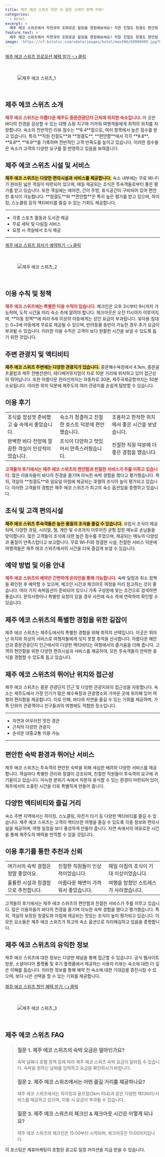 ```yaml
---
title: 제주 에코 스위츠 자연 속 힐링 스테이 완벽 리뷰!
categories:
  - Hotel
excerpt: >
  제주 에코 스위츠에서 자연과의 조화로운 힐링을 경험해보세요! 직원 친절도 청결도 편안함 모두 만족스러운 숙소에서 바다와 숲의 경치를 즐기며 특별한 조식을 맛볼 수 있습니다. 지금 바로 예약하세요!
feature_text: >
  제주 에코 스위츠에서 자연과의 조화로운 힐링을 경험해보세요! 직원 친절도 청결도 편안함 모두 만족스러운 숙소에서 바다와 숲의 경치를 즐기며 특별한 조식을 맛볼 수 있습니다. 지금 바로 예약하세요!
image: 'https://cf.bstatic.com/xdata/images/hotel/max500/60908989.jpg?k=a2f4adf076814695a91cc4837c541fb53551fc9df0d9315a241b1d26a1f4544f&o=&hp=1'
---
```


<p><a class="modoo-button" href="https://tinyurl.com/2566c5t5" rel="nofollow noopener">제주 에코 스위츠 프로모션 혜택 받기 👈 클릭</a></p><br/>
<figure class="image"><img alt="제주 에코 스위츠_1" src="https://cf.bstatic.com/xdata/images/hotel/max1024x768/60910411.jpg?k=2be7f7cdd8bc3170135b7e8a90f0c57dd7036bf5a45186a2162aba51e76e3f27&amp;o=&amp;hp=1"/></figure><br/>

<h2 id="제주에코스위츠소개">제주 에코 스위츠 소개</h2>
<p><b><span style="color: #ee2323;">제주 에코 스위츠는 아름다운 제주도 중문관광단지 근처에 위치한 숙소입니다.</span></b> 이 곳은 바다의 전경을 감상할 수 있는 대형 쇼핑 지구와 가까워 여행객들에게 최적의 위치를 자랑합니다. 숙소의 전반적인 리뷰 점수는 **8.4**점으로, 여러 항목에서 높은 점수를 받고 있습니다. 특히 **직원 친절도**와 **청결도**, **편안함**에서 각각 **8.8**, **8.8**, **8.9**를 기록하며 전반적인 고객 만족도를 높이고 있습니다. 이러한 점수들은 숙소가 고객의 다양한 요구를 잘 반영하고 있음을 보여줍니다.</p>
<h2 id="제주에코스위츠시설">제주 에코 스위츠 시설 및 서비스</h2>
<p><b><span style="background-color: #ffe066;">제주 에코 스위츠는 다양한 편의시설과 서비스를 제공합니다.</span></b> 숙소 내부에는 무료 Wi-Fi가 완비된 넓은 객실이 마련되어 있으며, 매일 제공되는 조식은 투숙객들로부터 좋은 평가를 받고 있습니다. 또한 객실에는 에어컨, 간이 주방, 휴식공간이 구비되어 있어 편안한 휴식이 가능합니다. **청결도**와 **편안함**은 특히 높은 평가를 받고 있으며, 하이킹, 스노클링 등의 액티비티를 즐길 수 있는 기회도 제공합니다.</p>
<hr/>
<ul>
<li>각종 스포츠 활동과 도서관 제공</li>
<li>무료 세탁 및 다림질 서비스</li>
<li>요청 시 객실에서 조식 제공</li>
</ul>
<hr/>
<p><a class="modoo-button" href="https://tinyurl.com/2566c5t5" rel="nofollow noopener">제주 에코 스위츠 최저가 예약하기 👈 클릭</a></p><br/>
<figure class="image"><img alt="제주 에코 스위츠_2" src="https://cf.bstatic.com/xdata/images/hotel/max500/60908989.jpg?k=a2f4adf076814695a91cc4837c541fb53551fc9df0d9315a241b1d26a1f4544f&amp;o=&amp;hp=1"/></figure><br/>
<h2 id="이용수칙및정책">이용 수칙 및 정책</h2>
<p><b><span style="color: #ee2323;">제주 에코 스위츠에는 특별한 이용 수칙이 있습니다.</span></b> 체크인은 오후 3시부터 9시까지 가능하며, 도착 시간을 미리 숙소 측에 알려야 합니다. 체크아웃은 오전 11시까지 이루어지며, **아동 정책**에 따라 6세 이상의 아동에게는 성인 요금이 부과됩니다. 유아용 침대는 0~3세 아동에게 무료로 제공될 수 있으며, 반려동물 동반이 가능한 경우 추가 요금이 부과될 수 있습니다. 이러한 이용 수칙은 고객이 보다 원활한 시간을 보낼 수 있도록 돕기 위한 것입니다.</p>
<h2 id="제주관광지및액티비티">주변 관광지 및 액티비티</h2>
<p><b><span style="background-color: #ffe066;">제주 에코 스위츠 주변에는 다양한 관광지가 있습니다.</span></b> 중문해수욕장에서 4.1km, 중문골프클럽과 제주 컨벤션센터, 테디베어뮤지엄이 차로 10분 거리에 위치하고 있어 접근성이 뛰어납니다. 또한 아름다운 한라산까지는 자동차로 30분, 제주국제공항까지는 50분 소요됩니다. 이러한 위치 덕분에 제주도의 여러 관광지를 손쉽게 탐방할 수 있습니다.</p>
<h2 id="고객이용후기">이용 후기</h2>
<table>
<tr>
<td>조식을 정성껏 준비했고 숲 속에서 좋았습니다.</td>
<td>숙소가 청결하고 친절한 호스트 덕분에 편안했습니다.</td>
<td>조용하고 한적한 위치에서 좋은 시간을 보냈습니다.</td>
</tr>
<tr>
<td>완벽한 바다 전망에 깔끔한 객실이 인상적이었습니다.</td>
<td>조식이 다양하고 맛있어서 만족스러웠습니다.</td>
<td>친절한 직원 덕분에 더 좋은 경험을 했습니다.</td>
</tr>
</table>
<p><b><span style="color: #ee2323;">고객들의 후기에서는 제주 에코 스위츠의 편안함과 친절한 서비스가 주를 이루고 있습니다.</span></b> 많은 이용자들이 바다의 전경을 즐기며 아늑한 숙박 경험을 했다고 평가했습니다. 특히, 객실의 **청결도**와 일요일 아침에 제공되는 호텔의 조식이 높이 평가되고 있습니다. 이러한 고객들의 경험은 제주 에코 스위츠가 최고의 숙소 옵션임을 증명하고 있습니다.</p>
<h2 id="조식및고객편의시설">조식 및 고객 편의시설</h2>
<p><b><span style="background-color: #ffe066;">제주 에코 스위츠 투숙객들은 높은 품질의 조식을 즐길 수 있습니다.</span></b> 유럽식 조식이 제공되며, 다양한 과일, 시리얼, 잼, 계란 및 수프까지 이루어진 균형 잡힌 메뉴로 손님들을 맞이합니다. 많은 고객들이 조식에 대한 높은 점수를 주었으며, 제공되는 메뉴의 다양성과 품질이 만족스럽다고 보고합니다. 무료 Wi-Fi와 청결한 시설, 친절한 서비스 덕분에 여행객들은 제주 에코 스위츠에서의 시간을 더욱 즐겁게 보낼 수 있습니다.</p>
<h2 id="예약방법및이용안내">예약 방법 및 이용 안내</h2>
<p><b><span style="color: #ee2323;">제주 에코 스위츠의 예약은 간편하게 온라인을 통해 가능합니다.</span></b> 숙박 일정과 취소 정책을 확인한 후 예약할 수 있으며, 체크인 시간과 체크아웃 여정을 미리 참고하는 것이 좋습니다. 여러 가지 숙박옵션이 준비되어 있으니 가족 구성원에 맞는 조건으로 검색하면 좋습니다. 문의사항이나 특별한 요청이 있을 경우 사전에 숙소 측에 연락하여 확인할 수 있습니다.</p>
<h2 id="목차_1">제주 에코 스위츠의 특별한 경험을 위한 길잡이</h2>
<p>제주 에코 스위츠는 제주도에서의 특별한 경험을 위해 최적의 선택입니다. 이곳은 뛰어난 위치와 최상의 서비스로 여행자들에게 잊지 못할 추억을 선사합니다. 아름다운 해안선과 중문관광단지 인근에서의 다양한 액티비티는 여행에서의 즐거움을 더해 줍니다. 고객의 편안함을 위한 다양한 편의시설과 서비스를 제공하여, 모든 투숙객들이 안락한 휴식을 경험할 수 있도록 돕고 있습니다.</p>
<h2 id="목차_2">제주 에코 스위츠의 뛰어난 위치와 접근성</h2>
<p>제주 에코 스위츠는 중문 관광단지 인근 및 다양한 관광지와의 접근성을 자랑합니다. 숙소는 제주도에서 가장 인기가 많은 해수욕장과 관광명소와 가까운 곳에 위치해 있어 여행의 편리함을 제공합니다. 이로 인해, 바다와 자연을 즐길 수 있는 기회를 제공하며, 가족 단위의 관광객이나 친구들과의 여행에도 적합한 장소입니다.</p>
<hr/>
<ul>
<li>자연과 어우러진 멋진 경관</li>
<li>근처의 다양한 관광지</li>
<li>손쉬운 대중교통 이용 가능</li>
</ul>
<hr/>
<h2 id="목차_3">편안한 숙박 환경과 뛰어난 서비스</h2>
<p>제주 에코 스위츠는 투숙객의 편안한 숙박을 위해 세심한 배려와 다양한 서비스를 제공합니다. 객실마다 특별한 관리와 청결이 강조되며, 친절한 직원들이 투숙객의 요구에 귀 기울이고 있습니다. 아늑한 분위기 속에서 차분히 휴식할 수 있는 환경이 마련되어 있어, 제주에서의 소중한 시간을 더욱 특별하게 만들어 줍니다.</p>
<h2 id="목차_4">다양한 액티비티와 즐길 거리</h2>
<p>숙소 주변 지역에서는 하이킹, 스노클링, 자전거 타기 등 다양한 액티비티를 즐길 수 있습니다. 제주 에코 스위츠는 고객이 액티브한 여행을 즐길 수 있도록 각종 정보와 편의시설을 제공하며, 여행 일정을 보다 풍성하게 만들어 줍니다. 자연 속에서의 여유로운 시간을 통해 제주도의 매력을 만끽할 수 있을 것입니다.</p>
<h2 id="목차_5">이용 후기를 통한 추천과 신뢰</h2>
<table>
<tr>
<td>여기서의 숙박 경험은 정말 좋았어요.</td>
<td>친절한 직원들이 인상적이었습니다.</td>
<td>매일 아침의 조식이 기대 이상이었습니다.</td>
</tr>
<tr>
<td>훌륭한 시설과 청결함으로 추천합니다.</td>
<td>아름다운 해변이 가까워서 좋았습니다.</td>
<td>여행을 망쳤던 스트레스가 사라졌습니다.</td>
</tr>
</table>
<p>고객들의 후기에서는 제주 에코 스위츠의 편안함과 친절한 서비스가 주를 이루고 있습니다. 많은 이용자들이 바다의 전경을 즐기며 아늑한 숙박 경험을 했다고 평가했습니다. 특히, 객실의 보장된 청결도와 아침에 제공되는 맛있는 조식이 높이 평가되고 있습니다. 이 모든 요소들은 제주 에코 스위츠가 최고의 숙소 옵션으로 자리매김하고 있음을 증명합니다.</p>
<h2 id="유익한정보">제주 에코 스위츠의 유익한 정보</h2>
<p>제주 에코 스위츠에 대한 정보는 다양한 채널을 통해 접근할 수 있습니다. 공식 웹사이트 방문, 소셜미디어 플랫폼 및 후기 플랫폼에서 제공하는 사용자 리뷰는 숙소에 대한 더 깊은 이해를 돕습니다. 이러한 정보를 통해 예약 전 숙소에 대한 기대감을 증진시킬 수 있으며, 보다 나은 선택을 할 수 있는 기회를 제공합니다.</p>

<p><a class="modoo-button" href="https://tinyurl.com/2566c5t5" rel="nofollow noopener">제주 에코 스위츠 할인 혜택 받기 👈 클릭</a></p><br>

<figure class="image"><img src="https://cf.bstatic.com/xdata/images/hotel/max500/60908961.jpg?k=9e68edf775d2784ee0a7f65a43a3b8e7ebfeda8a00ec432912a8af1bfdf9deda&o=&hp=1" alt="제주 에코 스위츠_3"></figure><br>
<h2 id="제주 에코 스위츠_FAQ">제주 에코 스위츠 FAQ</h2>
<div itemscope="" itemtype="https://schema.org/FAQPage"> 
<blockquote> 
<div itemscope="" itemprop="mainEntity" itemtype="https://schema.org/Question"> 
<h3 id="질문_1" itemprop="name">질문 1. 제주 에코 스위츠의 숙박 요금은 얼마인가요? </h3> 
<div itemscope="" itemprop="acceptedAnswer" itemtype="https://schema.org/Answer"> 
<span itemprop="text"> 
<p>숙박 날짜나 호텔 정책 등에 따라 제주 에코 스위츠 숙박 요금이 달라질 수 있습니다. 숙박을 원하는 날짜를 입력하고 요금을 확인하시기 바랍니다.</p> 
</span> 
</div> 
</div> 

<div itemscope="" itemprop="mainEntity" itemtype="https://schema.org/Question"> 
<h3 id="질문_2" itemprop="name">질문 2. 제주 에코 스위츠에서는 어떤 즐길 거리를 제공하나요? </h3> 
<div itemscope="" itemprop="acceptedAnswer" itemtype="https://schema.org/Answer"> 
<span itemprop="text"> 
<p>제주 에코 스위츠에서는 하이킹과 골프장(3km 이내)과 같은 다양한 액티비티/서비스를 제공하고 있으며, 이용 시 요금이 부과될 수 있습니다.</p> 
</span> 
</div> 
</div> 

<div itemscope="" itemprop="mainEntity" itemtype="https://schema.org/Question"> 
<h3 id="질문_3" itemprop="name">질문 3. 제주 에코 스위츠의 체크인 & 체크아웃 시간은 어떻게 되나요? </h3> 
<div itemscope="" itemprop="acceptedAnswer" itemtype="https://schema.org/Answer"> 
<span itemprop="text"> 
<p>제주 에코 스위츠의 체크인은 15:00부터 시작되며, 체크아웃은 11:00까지입니다.</p> 
</span> 
</div> 
</div> 
</blockquote> 
</div><p>이 포스팅은 제휴마케팅이 포함된 광고로 일정 커미션을 지급 받을 수 있습니다.</p>

